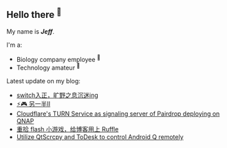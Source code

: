## Hello there <sup>👋</sup>  

My name is **_Jeff_**.  

I'm a:  

- Biology company employee <sup>🧬</sup>   
- Technology amateur <sup>📱</sup>    

Latest update on my blog:
  
- [switch入正，旷野之息沉迷ing](https://blog.zzbd.org/switch-zelda/) 
- [⚡🎮 另一半Ⅱ](https://blog.zzbd.org/game-the-other-half2/) 
- [Cloudflare's TURN Service as signaling server of Pairdrop deploying on QNAP](https://blog.zzbd.org/en/cf-pairdrop/) 
- [重拾 flash 小游戏，给博客用上 Ruffle](https://blog.zzbd.org/flash-ruffle/) 
- [Utilize QtScrcpy and ToDesk to control Android Q remotely](https://blog.zzbd.org/en/remote-scrapy/) 
